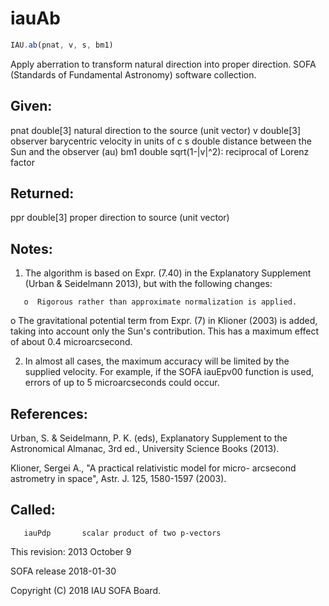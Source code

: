 # iauAb

```js
IAU.ab(pnat, v, s, bm1)
```

Apply aberration to transform natural direction into proper
direction.
SOFA (Standards of Fundamental Astronomy) software collection.


## Given:
  pnat    double[3]   natural direction to the source (unit vector)
  v       double[3]   observer barycentric velocity in units of c
  s       double      distance between the Sun and the observer (au)
  bm1     double      sqrt(1-|v|^2): reciprocal of Lorenz factor

## Returned:
  ppr     double[3]   proper direction to source (unit vector)

## Notes:

1) The algorithm is based on Expr. (7.40) in the Explanatory
   Supplement (Urban & Seidelmann 2013), but with the following
   changes:

```
   o  Rigorous rather than approximate normalization is applied.
```

   o  The gravitational potential term from Expr. (7) in
      Klioner (2003) is added, taking into account only the Sun's
      contribution.  This has a maximum effect of about
      0.4 microarcsecond.

2) In almost all cases, the maximum accuracy will be limited by the
   supplied velocity.  For example, if the SOFA iauEpv00 function is
   used, errors of up to 5 microarcseconds could occur.

## References:

   Urban, S. & Seidelmann, P. K. (eds), Explanatory Supplement to
   the Astronomical Almanac, 3rd ed., University Science Books
   (2013).

   Klioner, Sergei A., "A practical relativistic model for micro-
   arcsecond astrometry in space", Astr. J. 125, 1580-1597 (2003).

## Called:
```
   iauPdp       scalar product of two p-vectors
```

This revision:   2013 October 9

SOFA release 2018-01-30

Copyright (C) 2018 IAU SOFA Board.